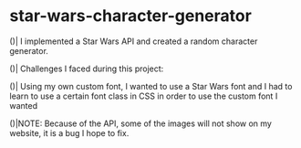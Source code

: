 # star-wars-character-generator

()| I implemented a Star Wars API and created a random character generator.

()| Challenges I faced during this project:

()|  Using my own custom font,
      I wanted to use a Star Wars font and I had to learn to use a certain font class in CSS in order to use the custom font I wanted



()|NOTE: Because of the API, some of the images will not show on my website, it is a bug I hope to fix.
